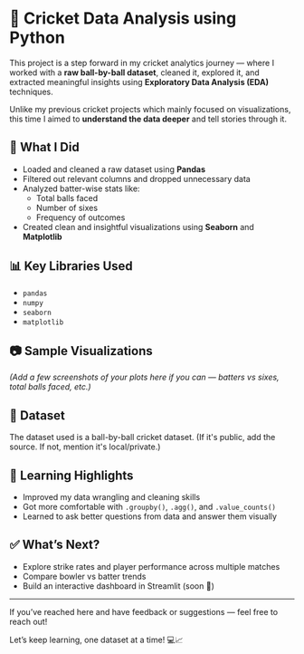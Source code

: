 # 🏏 Cricket Data Analysis using Python

This project is a step forward in my cricket analytics journey — where I worked with a **raw ball-by-ball dataset**, cleaned it, explored it, and extracted meaningful insights using **Exploratory Data Analysis (EDA)** techniques.

Unlike my previous cricket projects which mainly focused on visualizations, this time I aimed to **understand the data deeper** and tell stories through it.

## 📌 What I Did
- Loaded and cleaned a raw dataset using **Pandas**
- Filtered out relevant columns and dropped unnecessary data
- Analyzed batter-wise stats like:
  - Total balls faced
  - Number of sixes
  - Frequency of outcomes
- Created clean and insightful visualizations using **Seaborn** and **Matplotlib**

## 📊 Key Libraries Used
- `pandas`
- `numpy`
- `seaborn`
- `matplotlib`

## 📷 Sample Visualizations
*(Add a few screenshots of your plots here if you can — batters vs sixes, total balls faced, etc.)*

## 📁 Dataset
The dataset used is a ball-by-ball cricket dataset. (If it's public, add the source. If not, mention it's local/private.)

## 🚀 Learning Highlights
- Improved my data wrangling and cleaning skills
- Got more comfortable with `.groupby()`, `.agg()`, and `.value_counts()`
- Learned to ask better questions from data and answer them visually

## ✅ What’s Next?
- Explore strike rates and player performance across multiple matches
- Compare bowler vs batter trends
- Build an interactive dashboard in Streamlit (soon 👀)

---

If you’ve reached here and have feedback or suggestions — feel free to reach out!

Let’s keep learning, one dataset at a time! 💻📈

